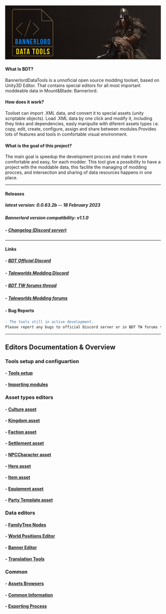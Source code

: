 
![ScreenShot](docs_BDT/Images/BDT_Header.png)

#### What Is BDT?

BannerlordDataTools is a unnoficial open source modding toolset, based on Unity3D Editor. 
That contains special editors for all most important moddeable data in Mount&Blade: Bannerlord.

#### How does it work?

Toolset can import .XML data, and convert it to special assets (unity scriptable objects).
Load .XML data by one click and modify it, including they links and dependencies, easly manipulte with diferent assets types i.e. copy, edit, create, configure, assign and share between modules.Provides lots of features and tools in comfortable visual environment.

#### What is the goal of this project? 

The main goal is speedup the development procces and make it more comfortable and easy, for each modder.
This tool give a possibility to have a project with the moddable data, this facilite the managing of modding procces, and intersection and sharing of data resources happens in one place.

---------------------------------------------

#### Releases
##### latest version: 0.0.63.2b -- 18 February 2023 
##### Bannerlord version compatibility: v1.1.0 
##### - [Changelog (Discord server)](https://discord.gg/Fz7GQA6C9K)
---------------------------------------------

#### Links
##### - [BDT Official Discord](https://discord.gg/Fz7GQA6C9K)
##### - [Taleworlds Modding Discord](https://discord.gg/ykFVJGQ)
##### - [BDT TW forums thread](https://forums.taleworlds.com/index.php?threads/bannerlorddatatools-0-0-55-5b-update.451014/)
##### - [Taleworlds Modding forums](https://forums.taleworlds.com/index.php?pages/modding/)

#### - Bug Reports

```diff
- The tools still in active development.                                     
Please report any bugs to official Discord server or in BDT TW forums thread.
```

---------------------------------------------

## Editors Documentation & Overview

### Tools setup and configuartion
#### - [Tools setup](docs_BDT/tools_setup.md)
#### - [Importing modules](docs_BDT/importing_modules.md)

### Asset types editors
#### - [Culture asset](docs_BDT/culture_asset.md)
#### - [Kingdom asset ](docs_BDT/kingdom_asset.md)
#### - [Faction asset](docs_BDT/faction_asset.md)
#### - [Settlement asset](docs_BDT/settlement_asset.md)
#### - [NPCCharacter asset](docs_BDT/npc_asset.md)
#### - [Hero asset](docs_BDT/hero_asset.md)
#### - [Item asset](docs_BDT/item_asset.md)
#### - [Equipment asset](docs_BDT/equip_asset.md)
#### - [Party Template asset](docs_BDT/pt_asset.md)

### Data editors
#### - [FamilyTree Nodes](docs_BDT/famly_tree.md)
#### - [World Positions Editor](docs_BDT/world_pos.md)
#### - [Banner Editor](docs_BDT/banner_editor.md)
#### - [Translation Tools](docs_BDT/translations.md)

### Common
#### - [Assets Browsers](docs_BDT/asset_browsers.md)
#### - [Common Information](docs_BDT/tips.md)
#### - [Exporting Process](docs_BDT/export.md)


